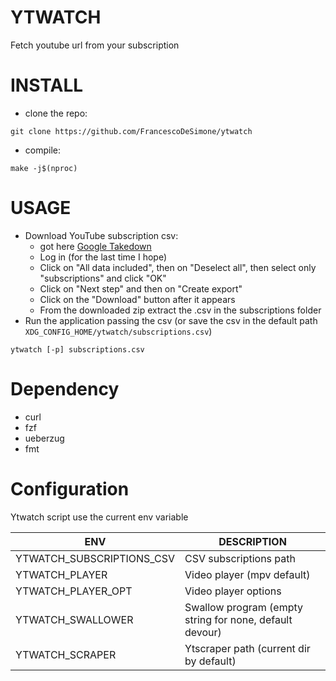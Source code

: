 # YTWATCH

Fetch youtube url from your subscription

# INSTALL

 - clone the repo:

  ```
  git clone https://github.com/FrancescoDeSimone/ytwatch
  ```

 - compile:

  ```
  make -j$(nproc)
  ```

# USAGE

 - Download YouTube subscription csv:
   - got here [Google Takedown](https://takeout.google.com/takeout/custom/youtube)
   - Log in (for the last time I hope)
   - Click on "All data included", then on "Deselect all", then select only "subscriptions" and click "OK"
   - Click on "Next step" and then on "Create export"
   - Click on the "Download" button after it appears
   - From the downloaded zip extract the .csv in the subscriptions folder
 - Run the application passing the csv (or save the csv in the default path ```XDG_CONFIG_HOME/ytwatch/subscriptions.csv```)

  ```ytwatch [-p] subscriptions.csv```

# Dependency

* curl
* fzf
* ueberzug
* fmt

# Configuration

Ytwatch script use the current env variable

|      ENV                |                     DESCRIPTION                       |
|-------------------------|-------------------------------------------------------|
|YTWATCH_SUBSCRIPTIONS_CSV|CSV subscriptions path                                 |
|YTWATCH_PLAYER           |Video player (mpv default)                             |
|YTWATCH_PLAYER_OPT       |Video player options                                   |
|YTWATCH_SWALLOWER        |Swallow program (empty string for none, default devour)|
|YTWATCH_SCRAPER          |Ytscraper path (current dir by default)                |
